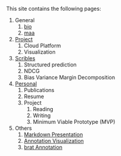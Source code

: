 

This site contains the following pages:

1. General
    1. [bio](https://en.wikipedia.org/wiki/Bioinformatics)
    2. [maa](https://www.maa.org)
2. [Project](../../../k2)
    1. Cloud Platform
    2. Visualization
3. [Scribles](../../../w3)
    1. Structured prediction
    2. NDCG
    3. Bias Variance Margin Decomposition
4. [Personal](../../../d4/)
    1. Publications
    2. Resume
    3. Project
        1. Reading
        2. Writing
        3. Minimum Viable Prototype (MVP)
9. Others
    1. [Markdown Presentation](../../../w3/yXX/md/)
    2. [Annotation Visualization](../../../w3/yXX/anno/anno.html)
    3. [brat Annotation](brat.nlplab.org)
